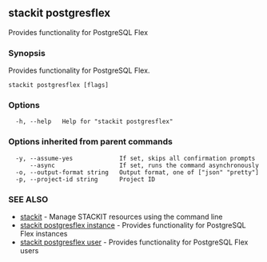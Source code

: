 ## stackit postgresflex

Provides functionality for PostgreSQL Flex

### Synopsis

Provides functionality for PostgreSQL Flex.

```
stackit postgresflex [flags]
```

### Options

```
  -h, --help   Help for "stackit postgresflex"
```

### Options inherited from parent commands

```
  -y, --assume-yes             If set, skips all confirmation prompts
      --async                  If set, runs the command asynchronously
  -o, --output-format string   Output format, one of ["json" "pretty"]
  -p, --project-id string      Project ID
```

### SEE ALSO

* [stackit](./stackit.md)	 - Manage STACKIT resources using the command line
* [stackit postgresflex instance](./stackit_postgresflex_instance.md)	 - Provides functionality for PostgreSQL Flex instances
* [stackit postgresflex user](./stackit_postgresflex_user.md)	 - Provides functionality for PostgreSQL Flex users

